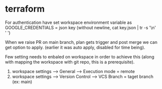# terraform

For authentication have set workspace environment variable as GOOGLE_CREDENTIALS = json key (without newline, cat key.json | tr -s '\n' ' ')


When we raise PR on main branch, plan gets trigger and post merge we can get option to apply. (earlier it was auto apply, disabled for time being).

Few setting needs to enbaled on workspace in order to achieve this (along with mapping the workspace with git repo, this is a prerequisite).
1. workspace settings --> General --> Execution mode = remote
2. workspace settings --> Version Control --> VCS Branch = taget branch (ex: main)
